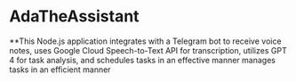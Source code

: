 # AdaTheAssistant

**This Node.js application integrates with a Telegram bot to receive voice notes, uses Google Cloud Speech-to-Text API for transcription, utilizes GPT 4 for task analysis, and schedules tasks in an effective manner
manages tasks in an efficient manner
